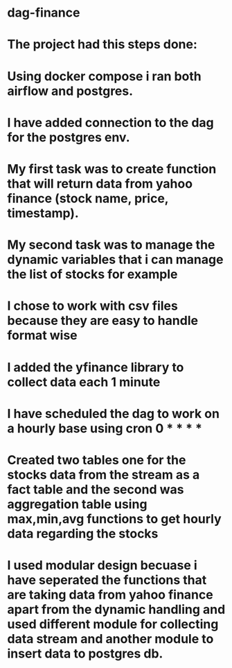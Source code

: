 # dag-finance
# The project had this steps done:
# Using docker compose i ran both airflow and postgres.
# I have added connection to the dag for the postgres env.
# My first task was to create function that will return data from yahoo finance (stock name, price, timestamp).
# My second task was to manage the dynamic variables that i can manage the list of stocks for example
# I chose to work with csv files because they are easy to handle format wise
# I added the yfinance library to collect data each 1 minute
# I have scheduled the dag to work on a hourly base using cron 0 * * * *
# Created two tables one for the stocks data from the stream as a fact table and the second was aggregation table using max,min,avg functions to get hourly data regarding the stocks
# I used modular design becuase i have seperated the functions that are taking data from yahoo finance apart from the dynamic handling and used different module for collecting data stream and another module to insert data to postgres db.
